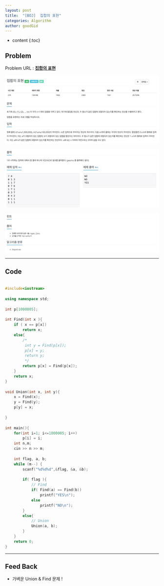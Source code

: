 ```yaml
---
layout: post
title:  "[BOJ]  집합의 표현"
categories: Algorithm
author: goodGid
---
```

* content
{:toc}


## Problem
Problem URL : **[집합의 표현](https://www.acmicpc.net/problem/1717)**

![](/assets/img/algorithm/1717_1.png)

![](/assets/img/algorithm/1717_2.png)

![](/assets/img/algorithm/1717_3.png)


---

## Code
``` cpp

#include<iostream>

using namespace std;

int p[1000005];

int Find(int x ){
    if ( x == p[x])
        return x;
    else{
        /*
         int y = Find(p[x]);
         p[x] = y;
         return y;
         */
        return p[x] = Find(p[x]);
    }
    return x;
}

void Union(int x, int y){
    x = Find(x);
    y = Find(y);
    p[y] = x;
    
}

int main(){
    for(int i=1; i<=1000005; i++)
        p[i] = i;
    int n,m;
    cin >> n >> m;
    
    int flag, a, b;
    while (m--) {
        scanf("%d%d%d",&flag, &a, &b);
        
        if( flag ){
            // Find
            if( Find(a) == Find(b))
                printf("YES\n");
            else
                printf("NO\n");
        }
        else{
            // Union
            Union(a, b);
        }
    }
    return 0;
}


```

---

## Feed Back 
* 가벼운 Union & Find 문제 !
